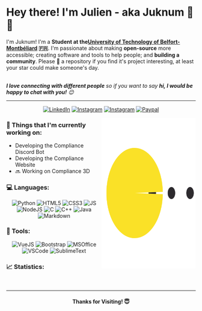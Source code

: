 <!-- Greeting -->
<h1>Hey there! I'm Julien - aka Juknum 👋😃</h1>
<!--Introduction -->
<p>
	I'm Juknum! I'm a <strong>Student at the<a href="https://www.utbm.fr/">University of Technology of Belfort-Montbéliard</a> 🇫🇷</strong>. I'm passionate about making <strong>open-source</strong> more accessible; creating software and tools to help people; and <strong>building a community</strong>. Please 🌟 a repository if you find it's project interesting, at least your star could make someone's day.
</p>
<br>
<em>
	<b>I love connecting with different people</b> so if you want to say <b>hi, I would be happy to chat with you!</b> 😊
</em>
<hr>
<!-- badges -->
<p align="center">
	<a href="https://www.linkedin.com/in/j-constant"><img alt="LinkedIn" src="https://img.shields.io/badge/LinkedIn-0077B5?style=for-the-badge&logo=linkedin&logoColor=white"></a>
	<a href="https://www.instagram.com/jlcnst"><img alt="Instagram" src="https://img.shields.io/badge/Instagram-E4405F?style=for-the-badge&logo=instagram&logoColor=white"></a>
	<a href="mailto:julienconstant190@gmail.com"><img alt="Instagram" src="https://img.shields.io/badge/Gmail-D14836?style=for-the-badge&logo=gmail&logoColor=white"></a>
	<a href="https://paypal.me/jlcnst"><img alt="Paypal" src="https://img.shields.io/badge/PayPal-00457C?style=for-the-badge&logo=paypal&logoColor=white"></a>
</p>
<img src="https://raw.githubusercontent.com/Aniket965/Aniket965/master/pacman.svg?sanitize=true" alt="PacmanGIF" align="right" width="250" height="400">

<h3>💼 Things that I'm currently working on: </h3>
<ul>
	<li>Developing the Compliance Discord Bot</li>
	<li>Developing the Compliance Website</li>
	<li>🔜 Working on Compliance 3D</li>
</ul>

<h3>💻 Languages:</h3>
<p align="center">
	<img alt="Python" src="https://img.shields.io/badge/Python-3776AB?style=for-the-badge&logo=python&logoColor=white">
	<img alt="HTML5" src="https://img.shields.io/badge/HTML5-E34F26?style=for-the-badge&logo=html5&logoColor=white">
	<img alt="CSS3" src="https://img.shields.io/badge/CSS3-1572B6?style=for-the-badge&logo=css3&logoColor=white">
	<img alt="JS" src="https://img.shields.io/badge/JavaScript-F7DF1E?style=for-the-badge&logo=javascript&logoColor=black">
	<img alt="NodeJS" src="https://img.shields.io/badge/Node.js-43853D?style=for-the-badge&logo=node.js&logoColor=white">
	<img alt="C" src="https://img.shields.io/badge/C-00599C?style=for-the-badge&logo=c&logoColor=white">
	<img alt="C++" src="https://img.shields.io/badge/C%2B%2B-00599C?style=for-the-badge&logo=c%2B%2B&logoColor=white">
	<img alt="Java" src="https://img.shields.io/badge/Java-ED8B00?style=for-the-badge&logo=java&logoColor=white">
	<img alt="Markdown" src="https://img.shields.io/badge/Markdown-000000?style=for-the-badge&logo=markdown&logoColor=white">
</p>
<h3>🔧 Tools:</h3>
<p align="center">
	<img alt="VueJS" src="https://img.shields.io/badge/Vue.js-35495E?style=for-the-badge&logo=vue.js&logoColor=4FC08D">
	<img alt="Bootstrap" src="https://img.shields.io/badge/Bootstrap-563D7C?style=for-the-badge&logo=bootstrap&logoColor=white">
	<img alt="MSOffice" src="https://img.shields.io/badge/Microsoft_Office-D83B01?style=for-the-badge&logo=microsoft-office&logoColor=white">
	<img alt="VSCode" src="https://img.shields.io/badge/Visual_Studio_Code-0078D4?style=for-the-badge&logo=visual%20studio%20code&logoColor=white">
	<img alt="SublimeText" src="https://img.shields.io/badge/Sublime_Text-FF9800?style=for-the-badge&logo=sublime%20text&logoColor=white">
</p>
<h3>📈 Statistics:</h3>
<p align="center">
	<img height="150" alt="" src="https://github-readme-stats.vercel.app/api/top-langs/?username=Juknum&layout=compact&theme=dracula">
	<img height="150" alt="" src="https://github-readme-stats.vercel.app/api?username=Juknum&theme=dracula&hide=prs&show_icons=true">
</p>
<hr>
<h4 align="center"> Thanks for Visiting! 😇</h4>
